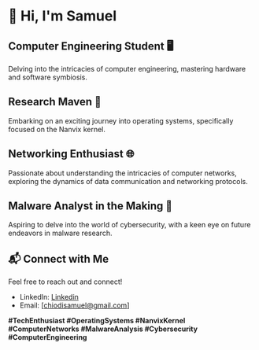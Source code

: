 # 👋 Hi, I'm Samuel

## Computer Engineering Student 🖥️
Delving into the intricacies of computer engineering, mastering hardware and software symbiosis.

## Research Maven 🧠
Embarking on an exciting journey into operating systems, specifically focused on the Nanvix kernel.

## Networking Enthusiast 🌐
Passionate about understanding the intricacies of computer networks, exploring the dynamics of data communication and networking protocols.

## Malware Analyst in the Making 🔬
Aspiring to delve into the world of cybersecurity, with a keen eye on future endeavors in malware research.

## 📬 Connect with Me
Feel free to reach out and connect!
- LinkedIn: [Linkedin]([url](https://www.linkedin.com/in/samuel-c-3a7026122/))
- Email: [chiodisamuel@gmail.com]

**#TechEnthusiast #OperatingSystems #NanvixKernel #ComputerNetworks #MalwareAnalysis #Cybersecurity #ComputerEngineering**
